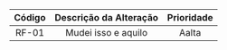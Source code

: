 | Código |         Descrição da Alteração       | Prioridade |
| :--: | :------------------------------------: | :--------: |
| RF-01 | Mudei isso e aquilo              | Aalta |
